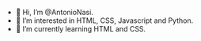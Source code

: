 - 👋 Hi, I’m @AntonioNasi.
- 👀 I’m interested in HTML, CSS, Javascript and Python.
- 🌱 I’m currently learning HTML and CSS.

<!---
AntonioNasi/AntonioNasi is a ✨ special ✨ repository because its `README.md` (this file) appears on your GitHub profile.
You can click the Preview link to take a look at your changes.
--->

